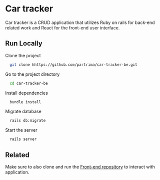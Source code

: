 
# Car tracker

Car tracker is a CRUD application that utilizes Ruby on rails for back-end related work and React for the front-end user interface.



## Run Locally

Clone the project

```bash
  git clone hhttps://github.com/partrima/car-tracker-be.git
```

Go to the project directory

```bash
  cd car-tracker-be
```

Install dependencies

```bash
  bundle install
```

Migrate database

```bash
  rails db:migrate
```

Start the server

```bash
  rails server
```


## Related

Make sure to also clone and run the [Front-end repository](https://github.com/partrima/car-tracker-fe) to interact with application.



